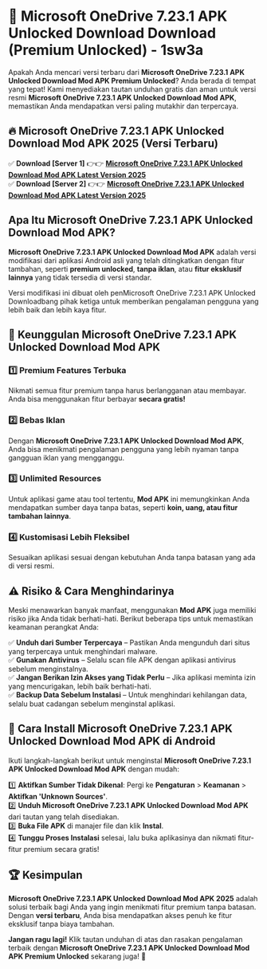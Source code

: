# 🎯 Microsoft OneDrive 7.23.1 APK Unlocked Download  Download (Premium Unlocked) -  1sw3a

Apakah Anda mencari versi terbaru dari **Microsoft OneDrive 7.23.1 APK Unlocked Download Mod APK Premium Unlocked**? Anda berada di tempat yang tepat! Kami menyediakan tautan unduhan gratis dan aman untuk versi resmi **Microsoft OneDrive 7.23.1 APK Unlocked Download Mod APK**, memastikan Anda mendapatkan versi paling mutakhir dan terpercaya.

## 🔥 Microsoft OneDrive 7.23.1 APK Unlocked Download Mod APK 2025 (Versi Terbaru)

✅ **Download [Server 1]** 👉👉 [**Microsoft OneDrive 7.23.1 APK Unlocked Download Mod APK Latest Version 2025**](https://momento.my/?title=Microsoft_OneDrive_7.23.1_APK_Unlocked_Download)  
✅ **Download [Server 2]** 👉👉 [**Microsoft OneDrive 7.23.1 APK Unlocked Download Mod APK Latest Version 2025**](https://momento.my/?title=Microsoft_OneDrive_7.23.1_APK_Unlocked_Download)  

## Apa Itu Microsoft OneDrive 7.23.1 APK Unlocked Download Mod APK?

**Microsoft OneDrive 7.23.1 APK Unlocked Download Mod APK** adalah versi modifikasi dari aplikasi Android asli yang telah ditingkatkan dengan fitur tambahan, seperti **premium unlocked**, **tanpa iklan**, atau **fitur eksklusif lainnya** yang tidak tersedia di versi standar.

Versi modifikasi ini dibuat oleh penMicrosoft OneDrive 7.23.1 APK Unlocked Downloadbang pihak ketiga untuk memberikan pengalaman pengguna yang lebih baik dan lebih kaya fitur.

## 🎯 Keunggulan Microsoft OneDrive 7.23.1 APK Unlocked Download Mod APK

### 1️⃣ Premium Features Terbuka
Nikmati semua fitur premium tanpa harus berlangganan atau membayar. Anda bisa menggunakan fitur berbayar **secara gratis!**

### 2️⃣ Bebas Iklan
Dengan **Microsoft OneDrive 7.23.1 APK Unlocked Download Mod APK**, Anda bisa menikmati pengalaman pengguna yang lebih nyaman tanpa gangguan iklan yang mengganggu.

### 3️⃣ Unlimited Resources
Untuk aplikasi game atau tool tertentu, **Mod APK** ini memungkinkan Anda mendapatkan sumber daya tanpa batas, seperti **koin, uang, atau fitur tambahan lainnya**.

### 4️⃣ Kustomisasi Lebih Fleksibel
Sesuaikan aplikasi sesuai dengan kebutuhan Anda tanpa batasan yang ada di versi resmi.

## ⚠️ Risiko & Cara Menghindarinya

Meski menawarkan banyak manfaat, menggunakan **Mod APK** juga memiliki risiko jika Anda tidak berhati-hati. Berikut beberapa tips untuk memastikan keamanan perangkat Anda:

✅ **Unduh dari Sumber Terpercaya** – Pastikan Anda mengunduh dari situs yang terpercaya untuk menghindari malware.  
✅ **Gunakan Antivirus** – Selalu scan file APK dengan aplikasi antivirus sebelum menginstalnya.  
✅ **Jangan Berikan Izin Akses yang Tidak Perlu** – Jika aplikasi meminta izin yang mencurigakan, lebih baik berhati-hati.  
✅ **Backup Data Sebelum Instalasi** – Untuk menghindari kehilangan data, selalu buat cadangan sebelum menginstal aplikasi.

## 📌 Cara Install Microsoft OneDrive 7.23.1 APK Unlocked Download Mod APK di Android

Ikuti langkah-langkah berikut untuk menginstal **Microsoft OneDrive 7.23.1 APK Unlocked Download Mod APK** dengan mudah:

1️⃣ **Aktifkan Sumber Tidak Dikenal**: Pergi ke **Pengaturan** > **Keamanan** > **Aktifkan 'Unknown Sources'**.  
2️⃣ **Unduh Microsoft OneDrive 7.23.1 APK Unlocked Download Mod APK** dari tautan yang telah disediakan.  
3️⃣ **Buka File APK** di manajer file dan klik **Instal**.  
4️⃣ **Tunggu Proses Instalasi** selesai, lalu buka aplikasinya dan nikmati fitur-fitur premium secara gratis!

## 🏆 Kesimpulan

**Microsoft OneDrive 7.23.1 APK Unlocked Download Mod APK 2025** adalah solusi terbaik bagi Anda yang ingin menikmati fitur premium tanpa batasan. Dengan **versi terbaru**, Anda bisa mendapatkan akses penuh ke fitur eksklusif tanpa biaya tambahan.

**Jangan ragu lagi!** Klik tautan unduhan di atas dan rasakan pengalaman terbaik dengan **Microsoft OneDrive 7.23.1 APK Unlocked Download Mod APK Premium Unlocked** sekarang juga! 🚀
